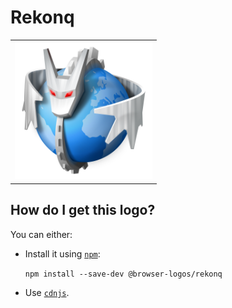 # Rekonq

<table>
    <tr height=230>
        <td>
            <a href="https://github.com/alrra/browser-logos/tree/90a4f689e65d43386548cab4398a4bbcadabde33/src/archive/rekonq">
                <img width=220 src="https://raw.githubusercontent.com/alrra/browser-logos/90a4f689e65d43386548cab4398a4bbcadabde33/src/archive/rekonq/rekonq.svg?sanitize=true" alt="Rekonq browser logo">
            </a>
        </td>
    </tr>
</table>

## How do I get this logo?

You can either:

* Install it using [`npm`][npm]:

  `npm install --save-dev @browser-logos/rekonq`

* Use [`cdnjs`][cdnjs].

<!-- Link labels: -->

[cdnjs]: https://cdnjs.com/libraries/browser-logos
[npm]: https://www.npmjs.com/
